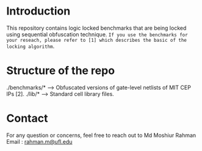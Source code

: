 


# Introduction
This repository contains logic locked benchmarks that are being locked using sequential obfuscation technique. `If you use the benchmarks for your reseach, please refer to [1] which describes the basic of the locking algorithm`.

# Structure of the repo
./benchmarks/*  --> Obfuscated versions of gate-level netlists of MIT CEP IPs [2].
./lib/*         --> Standard cell library files.

# Contact
For any question or concerns, feel free to reach out to
Md Moshiur Rahman
Email : rahman.m@ufl.edu

